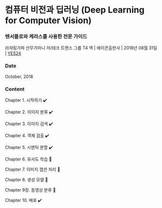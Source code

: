 # 컴퓨터 비전과 딥러닝 (Deep Learning for Computer Vision)
### 텐서플로와 케라스를 사용한 전문 가이드

라쟈링가파 샨무갸마니 저/테크 트랜스 그룹 T4 역 | 에이콘출판사 | 2018년 08월 31일 | [YES24](http://www.yes24.com/Product/Goods/63830791)

### Date
October, 2018

### Content

Chapter 1. 시작하기 :heavy_check_mark:

Chapter 2. 이미지 분류 :heavy_check_mark:

Chapter 3. 이미지 검색 :heavy_check_mark:

Chapter 4. 객체 검출 :heavy_check_mark:

Chapter 5. 시맨틱 분할 :heavy_check_mark:

Chapter 6. 유사도 학습 :construction:

Chapter 7. 이미지 캡션 처리 :construction:

Chapter 8. 생성 모델 :construction:

Chapter 9장. 동영상 분류 :construction:

Chapter 10. 배포 :heavy_check_mark:
